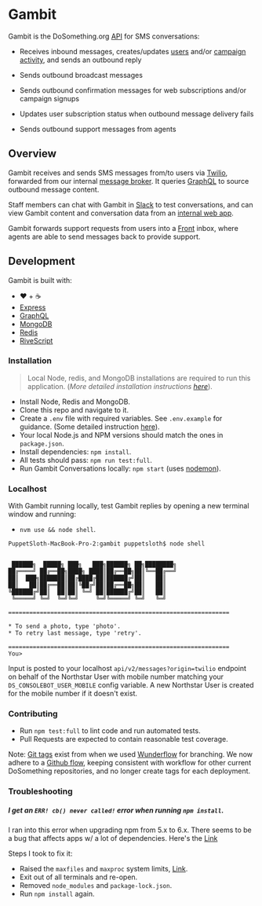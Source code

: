 # Gambit

Gambit is the DoSomething.org [API](/documentation/README.md) for SMS conversations:

* Receives inbound messages, creates/updates [users](https://www.github.com/dosomething/northstar) and/or [campaign activity](https://www.github.com/dosomething/rogue), and sends an outbound reply

* Sends outbound broadcast messages

* Sends outbound confirmation messages for web subscriptions and/or campaign signups

* Updates user subscription status when outbound message delivery fails

* Sends outbound support messages from agents

## Overview

Gambit receives and sends SMS messages from/to users via [Twilio](https://www.twilio.com), forwarded from our internal [message broker](https://www.github.com/dosomething/blink). It queries [GraphQL](https://www.github.com/dosomething/graphql) to source outbound message content.

Staff members can chat with Gambit in [Slack](https://www.github.com/dosomething/gambit-slack) to test conversations, and can view Gambit content and conversation data from an [internal web app](https://www.github.com/dosomething/gambit-admin).

Gambit forwards support requests from users into a [Front](https://www.frontapp.com) inbox, where agents are able to send messages back to provide support. 

## Development

Gambit is built with:
* ❤️ + ☕
* [Express](https://expressjs.com/)
* [GraphQL](https://graphql.org/learn/)
* [MongoDB](https://www.mongodb.com/)
* [Redis](https://redis.io/)
* [RiveScript](https://www.rivescript.com/)

### Installation

> Local Node, redis, and MongoDB installations are required to run this application. (_More detailed installation instructions [here](../documentation/onboarding/README.md#software-installation)_).

* Install Node, Redis and MongoDB.
* Clone this repo and navigate to it.
* Create a `.env` file with required variables. See `.env.example` for guidance. (Some detailed instruction [here](../documentation/onboarding/README.md#environment-variables)).
* Your local Node.js and NPM versions should match the ones in `package.json`.
* Install dependencies: `npm install`.
* All tests should pass: `npm run test:full`.
* Run Gambit Conversations locally: `npm start` (uses [nodemon](https://nodemon.io/)).

### Localhost

With Gambit running locally, test Gambit replies by opening a new terminal window and running:
- `nvm use && node shell`.

```
PuppetSloth-MacBook-Pro-2:gambit puppetsloth$ node shell


 ██████╗  █████╗ ███╗   ███╗██████╗ ██╗████████╗
██╔════╝ ██╔══██╗████╗ ████║██╔══██╗██║╚══██╔══╝
██║  ███╗███████║██╔████╔██║██████╔╝██║   ██║
██║   ██║██╔══██║██║╚██╔╝██║██╔══██╗██║   ██║
╚██████╔╝██║  ██║██║ ╚═╝ ██║██████╔╝██║   ██║
 ╚═════╝ ╚═╝  ╚═╝╚═╝     ╚═╝╚═════╝ ╚═╝   ╚═╝

===============================================================

* To send a photo, type 'photo'.
* To retry last message, type 'retry'.

===============================================================
You>
```

Input is posted to your localhost `api/v2/messages?origin=twilio` endpoint on behalf of the Northstar User with mobile number matching your  `DS_CONSOLEBOT_USER_MOBILE` config variable. A new Northstar User is created for the mobile number if it doesn't exist.

### Contributing

* Run `npm test:full` to lint code and run automated tests.
* Pull Requests are expected to contain reasonable test coverage.

Note: [Git tags](https://github.com/DoSomething/gambit/tags) exist from when we used [Wunderflow](http://wunderflow.wunder.io/) for branching. We now adhere to a [Github flow](https://guides.github.com/introduction/flow/), keeping consistent with workflow for other current DoSomething repositories, and no longer create tags for each deployment.

### Troubleshooting

##### I get an `ERR! cb() never called!` error when running `npm install`.
I ran into this error when upgrading npm from 5.x to 6.x. There seems to be a bug that affects apps w/ a lot of dependencies. Here's the [Link](https://npm.community/t/crash-npm-err-cb-never-called/858)

Steps I took to fix it:
- Raised the `maxfiles` and `maxproc` system limits, [Link](https://unix.stackexchange.com/questions/108174/how-to-persistently-control-maximum-system-resource-consumption-on-mac/293062#answer-293062).
- Exit out of all terminals and re-open.
- Removed `node_modules` and `package-lock.json`.
- Run `npm install` again.
